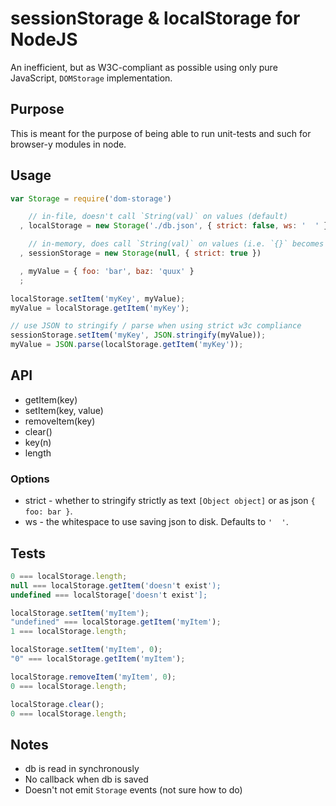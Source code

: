 sessionStorage & localStorage for NodeJS
===

An inefficient, but as W3C-compliant as possible using only pure JavaScript, `DOMStorage` implementation.

Purpose
----

This is meant for the purpose of being able to run unit-tests and such for browser-y modules in node.

Usage
----

```javascript
var Storage = require('dom-storage')

    // in-file, doesn't call `String(val)` on values (default)
  , localStorage = new Storage('./db.json', { strict: false, ws: '  ' })

    // in-memory, does call `String(val)` on values (i.e. `{}` becomes `'[object Object]'`
  , sessionStorage = new Storage(null, { strict: true })

  , myValue = { foo: 'bar', baz: 'quux' }
  ;

localStorage.setItem('myKey', myValue);
myValue = localStorage.getItem('myKey');

// use JSON to stringify / parse when using strict w3c compliance
sessionStorage.setItem('myKey', JSON.stringify(myValue));
myValue = JSON.parse(localStorage.getItem('myKey'));
```

API
---

  * getItem(key)
  * setItem(key, value)
  * removeItem(key)
  * clear()
  * key(n)
  * length

### Options

  * strict - whether to stringify strictly as text `[Object object]` or as json `{ foo: bar }`.
  * ws - the whitespace to use saving json to disk. Defaults to `'  '`.

Tests
---

```javascript
0 === localStorage.length;
null === localStorage.getItem('doesn't exist');
undefined === localStorage['doesn't exist'];

localStorage.setItem('myItem');
"undefined" === localStorage.getItem('myItem');
1 === localStorage.length;

localStorage.setItem('myItem', 0);
"0" === localStorage.getItem('myItem');

localStorage.removeItem('myItem', 0);
0 === localStorage.length;

localStorage.clear();
0 === localStorage.length;
```

Notes
---

  * db is read in synchronously
  * No callback when db is saved
  * Doesn't not emit `Storage` events (not sure how to do)
